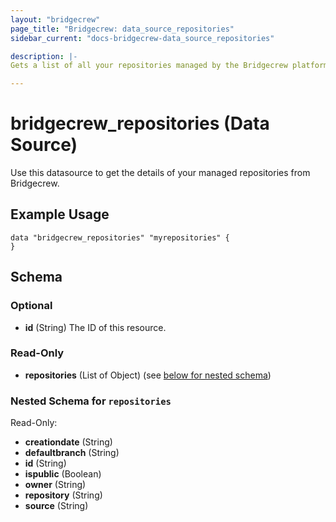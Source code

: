 ```yaml
---
layout: "bridgecrew"
page_title: "Bridgecrew: data_source_repositories"
sidebar_current: "docs-bridgecrew-data_source_repositories"

description: |-
Gets a list of all your repositories managed by the Bridgecrew platform <https://docs.bridgecrew.io/reference/getrepositories>.

---
```


# bridgecrew_repositories (Data Source)

Use this datasource to get the details of your managed repositories from Bridgecrew.




## Example Usage
```hcl
data "bridgecrew_repositories" "myrepositories" {
}
```
<!-- schema generated by tfplugindocs -->
## Schema

### Optional

- **id** (String) The ID of this resource.

### Read-Only

- **repositories** (List of Object) (see [below for nested schema](#nestedatt--repositories))

<a id="nestedatt--repositories"></a>
### Nested Schema for `repositories`

Read-Only:

- **creationdate** (String)
- **defaultbranch** (String)
- **id** (String)
- **ispublic** (Boolean)
- **owner** (String)
- **repository** (String)
- **source** (String)

